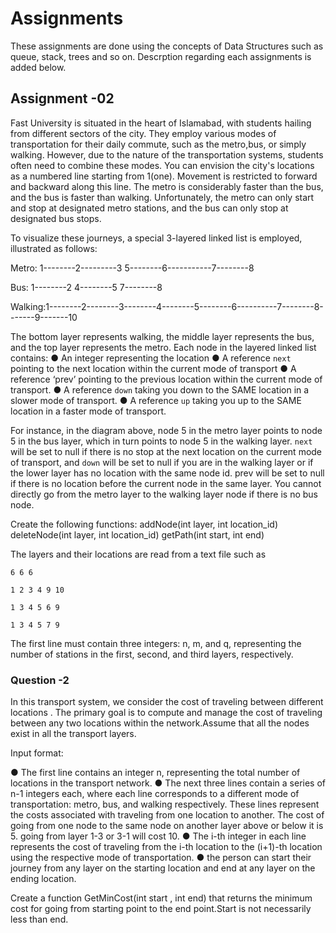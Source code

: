 # Assignments

These assignments are done using the concepts of Data Structures such as queue, stack, trees and so on. Descrption regarding each assignments is added below. 

## Assignment -02
Fast University is situated in the heart of Islamabad, with students hailing from different sectors of the city. They employ various modes of transportation for their daily commute, such as the metro,bus, or simply walking. However, due to the nature of the transportation systems, students often need to combine these modes. You can envision the city's locations as a numbered line starting from 1(one). Movement is restricted to forward and backward along this line. The metro is considerably faster than the bus, and the bus is faster than walking. Unfortunately, the metro can only start and stop at designated metro stations, and the bus can only stop at designated bus stops.

To visualize these journeys, a special 3-layered linked list is employed, illustrated as follows:

Metro: 1--------2---------3 5--------6-----------7--------8

Bus: 1--------2 4--------5 7--------8

Walking:1--------2--------3--------4--------5--------6----------7--------8-------9-------10


The bottom layer represents walking, the middle layer represents the bus, and the top layer represents the metro. Each node in the layered linked list contains:
● An integer representing the location
● A reference `next` pointing to the next location within the current mode of transport
● A reference ‘prev’ pointing to the previous location within the current mode of transport.
● A reference `down` taking you down to the SAME location in a slower mode of transport.
● A reference `up` taking you up to the SAME location in a faster mode of transport.

For instance, in the diagram above, node 5 in the metro layer points to node 5 in the bus layer, which in turn points to node 5 in the walking layer. `next` will be set to null if there is no stop at the next location on the current mode of transport, and `down` will be set to null if you are in the walking layer or if the lower layer has no location with the same node id. prev will be set to null if there is no location before the current node in the same layer. You cannot directly go from the metro layer to the walking layer node if there is no bus node.

Create the following functions:
    addNode(int layer, int location_id)
    deleteNode(int layer, int location_id)
    getPath(int start, int end)

The layers and their locations are read from a text file such as 

    6 6 6

    1 2 3 4 9 10

    1 3 4 5 6 9 

    1 3 4 5 7 9

The first line must contain three integers: n, m, and q, representing the number of stations in the first, second, and third layers, respectively.

### Question -2
In this transport system, we consider the cost of traveling between different locations . The primary goal is to compute and manage the cost of traveling between any two locations within the network.Assume that all the nodes exist in all the transport layers.

Input format:

● The first line contains an integer n, representing the total number of locations in the transport network.
● The next three lines contain a series of n-1 integers each, where each line corresponds to a different mode of transportation: metro, bus, and walking respectively. These lines represent the costs associated with traveling from one location to another. The cost of going from one node to the same node on another layer above or below it is 5. going from layer 1-3 or 3-1 will cost 10.
● The i-th integer in each line represents the cost of traveling from the i-th location to the (i+1)-th location using the respective mode of transportation.
● the person can start their journey from any layer on the starting location and end at any layer on the ending location.

Create a function GetMinCost(int start , int end) that returns the minimum cost for going from starting point to the end point.Start is not necessarily less than end.